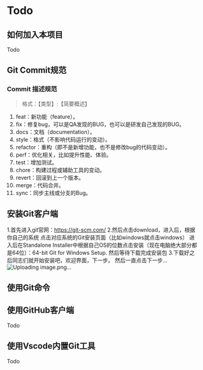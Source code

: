 # Todo

## 如何加入本项目
Todo  


## Git Commit规范

### Commit 描述规范
>格式：【类型】:【简要概述】

1. feat：新功能（feature）。
2. fix：修复bug，可以是QA发现的BUG，也可以是研发自己发现的BUG。
3. docs：文档（documentation）。
4. style：格式（不影响代码运行的变动）。
5. refactor：重构（即不是新增功能，也不是修改bug的代码变动）。
6. perf：优化相关，比如提升性能、体验。
7. test：增加测试。
8. chore：构建过程或辅助工具的变动。
9. revert：回滚到上一个版本。
10. merge：代码合并。
11. sync：同步主线或分支的Bug。

## 安装Git客户端
1.首先进入git官网：https://git-scm.com/
2.然后点击download，进入后，根据你自己的系统 点击对应系统的Git安装页面（比如windows就点击windows）
进入后在Standalone Installer中根据自己OS的位数点击安装（现在电脑绝大部分都是64位）：64-bit Git for Windows Setup.
然后等待下载完成安装包
3.下载好之后同志们就开始安装吧，欢迎界面，下一步。
然后一直点击下一步...
![Uploading image.png…]()


## 使用Git命令


## 使用GitHub客户端
Todo  


## 使用Vscode内置Git工具
Todo  
